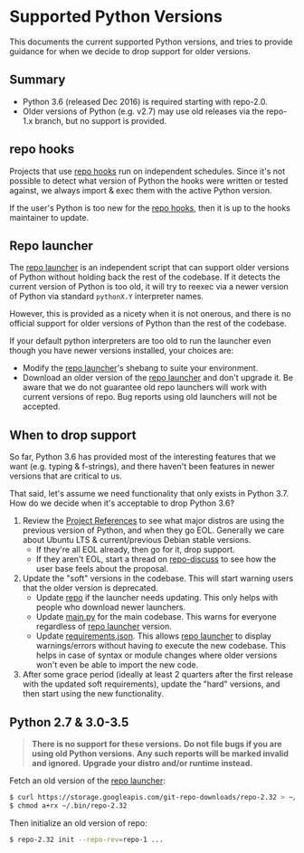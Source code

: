 # Supported Python Versions

This documents the current supported Python versions, and tries to provide
guidance for when we decide to drop support for older versions.

## Summary

*   Python 3.6 (released Dec 2016) is required starting with repo-2.0.
*   Older versions of Python (e.g. v2.7) may use old releases via the repo-1.x
    branch, but no support is provided.

## repo hooks

Projects that use [repo hooks] run on independent schedules.
Since it's not possible to detect what version of Python the hooks were written
or tested against, we always import & exec them with the active Python version.

If the user's Python is too new for the [repo hooks], then it is up to the hooks
maintainer to update.

## Repo launcher

The [repo launcher] is an independent script that can support older versions of
Python without holding back the rest of the codebase.
If it detects the current version of Python is too old, it will try to reexec
via a newer version of Python via standard `pythonX.Y` interpreter names.

However, this is provided as a nicety when it is not onerous, and there is no
official support for older versions of Python than the rest of the codebase.

If your default python interpreters are too old to run the launcher even though
you have newer versions installed, your choices are:

*   Modify the [repo launcher]'s shebang to suite your environment.
*   Download an older version of the [repo launcher] and don't upgrade it.
    Be aware that we do not guarantee old repo launchers will work with current
    versions of repo.  Bug reports using old launchers will not be accepted.

## When to drop support

So far, Python 3.6 has provided most of the interesting features that we want
(e.g. typing & f-strings), and there haven't been features in newer versions
that are critical to us.

That said, let's assume we need functionality that only exists in Python 3.7.
How do we decide when it's acceptable to drop Python 3.6?

1.  Review the [Project References](./release-process.md#project-references) to
    see what major distros are using the previous version of Python, and when
    they go EOL.  Generally we care about Ubuntu LTS & current/previous Debian
    stable versions.
    *   If they're all EOL already, then go for it, drop support.
    *   If they aren't EOL, start a thread on [repo-discuss] to see how the user
        base feels about the proposal.
1.  Update the "soft" versions in the codebase.  This will start warning users
    that the older version is deprecated.
    *   Update [repo](/repo) if the launcher needs updating.
        This only helps with people who download newer launchers.
    *   Update [main.py](/main.py) for the main codebase.
        This warns for everyone regardless of [repo launcher] version.
    *   Update [requirements.json](/requirements.json).
        This allows [repo launcher] to display warnings/errors without having
        to execute the new codebase.  This helps in case of syntax or module
        changes where older versions won't even be able to import the new code.
1.  After some grace period (ideally at least 2 quarters after the first release
    with the updated soft requirements), update the "hard" versions, and then
    start using the new functionality.

## Python 2.7 & 3.0-3.5

> **There is no support for these versions.**
> **Do not file bugs if you are using old Python versions.**
> **Any such reports will be marked invalid and ignored.**
> **Upgrade your distro and/or runtime instead.**

Fetch an old version of the [repo launcher]:

```sh
$ curl https://storage.googleapis.com/git-repo-downloads/repo-2.32 > ~/.bin/repo-2.32
$ chmod a+rx ~/.bin/repo-2.32
```

Then initialize an old version of repo:

```sh
$ repo-2.32 init --repo-rev=repo-1 ...
```


[repo-discuss]: https://groups.google.com/forum/#!forum/repo-discuss
[repo hooks]: ./repo-hooks.md
[repo launcher]: ../repo
